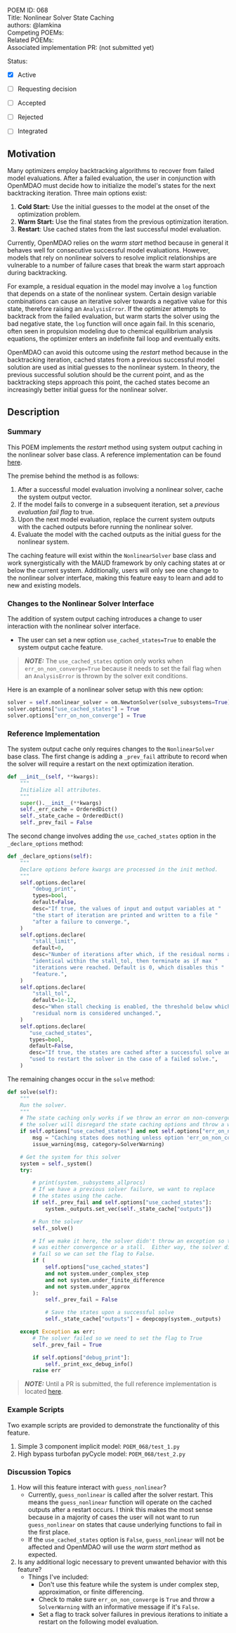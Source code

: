 POEM ID: 068  
Title:  Nonlinear Solver State Caching  
authors: @lamkina  
Competing POEMs:  
Related POEMs:  
Associated implementation PR: (not submitted yet)  

Status:

- [x] Active
- [ ] Requesting decision
- [ ] Accepted
- [ ] Rejected
- [ ] Integrated



## Motivation

Many optimizers employ backtracking algorithms to recover from failed model evaluations.
After a failed evaluation, the user in conjunction with OpenMDAO must decide how to initialize the model's states
for the next backtracking iteration.  Three main options exist:

1. **Cold Start:**  Use the initial guesses to the model at the onset of the optimization problem.
2. **Warm Start:**  Use the final states from the previous optimization iteration.
3. **Restart**:  Use cached states from the last successful model evaluation.

Currently, OpenMDAO relies on the *warm start* method because in general it behaves well for consecutive
successful model evaluations. However, models that rely on nonlinear solvers to resolve implicit
relationships are vulnerable to a number of failure cases that break the warm start approach during
backtracking.

For example, a residual equation in the model may involve a `log` function that depends on a state
of the nonlinear system.  Certain design variable combinations can cause an iterative solver towards a negative value
for this state, therefore raising an `AnalysisError`.  If the optimizer attempts to backtrack from the failed
evaluation, but warm starts the solver using the bad negative state, the `log` function will once again fail.
In this scenario, often seen in propulsion modeling due to chemical equilibrium analysis equations, the optimizer
enters an indefinite fail loop and eventually exits.

OpenMDAO can avoid this outcome using the *restart* method because in the backtracking iteration, cached states
from a previous successful model solution are used as initial guesses to the nonlinear system.  In theory,
the previous successful solution should be the current point, and as the backtracking steps approach this point,
the cached states become an increasingly better initial guess for the nonlinear solver.

## Description

### Summary

This POEM implements the *restart* method using system output caching in the nonlinear solver base class. A
reference implementation can be found [here](https://github.com/lamkina/OpenMDAO/blob/solver_cache/openmdao/solvers/solver.py).

The premise behind the method is as follows:

1. After a successful model evaluation involving a nonlinear solver, cache the system output vector.
2. If the model fails to converge in a subsequent iteration, set a *previous evaluation fail flag* to true.
3. Upon the next model evaluation, replace the current system outputs with the cached outputs before running
   the nonlinear solver.
4. Evaluate the model with the cached outputs as the initial guess for the nonlinear system.

The caching feature will exist within the `NonlinearSolver` base class and work synergistically with the MAUD framework by only caching states at or below the current system.  Additionally, users will only see one change to the nonlinear solver interface, making this feature easy to learn and add to new and existing models.

### Changes to the Nonlinear Solver Interface

The addition of system output caching introduces a change to user interaction with the nonlinear solver interface.

- The user can set a new option `use_cached_states=True` to enable the system output cache feature.

> **_NOTE:_** The `use_cached_states` option only works when `err_on_non_converge=True` because it needs to set the fail flag when an `AnalysisError` is thrown by the solver exit conditions.

Here is an example of a nonlinear solver setup with this new option:

```python
solver = self.nonlinear_solver = om.NewtonSolver(solve_subsystems=True)
solver.options["use_cached_states"] = True
solver.options["err_on_non_converge"] = True
```

### Reference Implementation

The system output cache only requires changes to the `NonlinearSolver` base class. The
first change is adding a `_prev_fail` attribute to record when the solver will require a
restart on the next optimization iteration.

```python
def __init__(self, **kwargs):
    """
    Initialize all attributes.
    """
    super().__init__(**kwargs)
    self._err_cache = OrderedDict()
    self._state_cache = OrderedDict()
    self._prev_fail = False
```


The second change involves adding the `use_cached_states` option in the `_declare_options` method:

```python
def _declare_options(self):
    """
    Declare options before kwargs are processed in the init method.
    """
    self.options.declare(
        "debug_print",
        types=bool,
        default=False,
        desc="If true, the values of input and output variables at "
        "the start of iteration are printed and written to a file "
        "after a failure to converge.",
    )
    self.options.declare(
        "stall_limit",
        default=0,
        desc="Number of iterations after which, if the residual norms are "
        "identical within the stall_tol, then terminate as if max "
        "iterations were reached. Default is 0, which disables this "
        "feature.",
    )
    self.options.declare(
        "stall_tol",
        default=1e-12,
        desc="When stall checking is enabled, the threshold below which the "
        "residual norm is considered unchanged.",
    )
    self.options.declare(
       "use_cached_states",
       types=bool,
       default=False,
       desc="If true, the states are cached after a successful solve and "
       "used to restart the solver in the case of a failed solve.",
    )
```

The remaining changes occur in the `solve` method:

```python
def solve(self):
    """
    Run the solver.
    """
    # The state caching only works if we throw an error on non-convergence, otherwise
    # the solver will disregard the state caching options and throw a warning.
    if self.options["use_cached_states"] and not self.options["err_on_non_converge"]:
        msg = "Caching states does nothing unless option 'err_on_non_converge' is set to 'True'"
        issue_warning(msg, category=SolverWarning)

    # Get the system for this solver
    system = self._system()
    try:

        # print(system._subsystems_allprocs)
        # If we have a previous solver failure, we want to replace
        # the states using the cache.
        if self._prev_fail and self.options["use_cached_states"]:
            system._outputs.set_vec(self._state_cache["outputs"])

        # Run the solver
        self._solve()

        # If we make it here, the solver didn't throw an exception so there
        # was either convergence or a stall.  Either way, the solver didn't
        # fail so we can set the flag to False.
        if (
            self.options["use_cached_states"]
            and not system.under_complex_step
            and not system.under_finite_difference
            and not system.under_approx
        ):
            self._prev_fail = False

            # Save the states upon a successful solve
            self._state_cache["outputs"] = deepcopy(system._outputs)

    except Exception as err:
        # The solver failed so we need to set the flag to True
        self._prev_fail = True

        if self.options["debug_print"]:
            self._print_exc_debug_info()
        raise err
```

> **_NOTE:_** Until a PR is submitted, the full reference implementation is located [here](https://github.com/lamkina/OpenMDAO/blob/solver_cache/openmdao/solvers/solver.py).

### Example Scripts

Two example scripts are provided to demonstrate the functionality of this feature.

1. Simple 3 component implicit model: `POEM_068/test_1.py`
2. High bypass turbofan pyCycle model: `POEM_068/test_2.py`

### Discussion Topics

1. How will this feature interact with `guess_nonlinear`?
   - Currently, `guess_nonlinear` is called after the solver restart.  This means the `guess_nonlinear` function will operate on the cached outputs after a restart occurs.  I think this makes the most sense because in a majority of cases the user will not want to run `guess_nonlinear` on states that cause underlying functions to fail in the first place.
   - If the `use_cached_states` option is `False`, `guess_nonlinear` will not be affected and OpenMDAO will use the *warm start* method as expected.
2. Is any additional logic necessary to prevent unwanted behavior with this feature?
   - Things I've included:
     - Don't use this feature while the system is under complex step, approximation, or finite differencing.
     - Check to make sure `err_on_non_converge` is `True` and throw a `SolverWarning` with an informative message if it's `False`.
     - Set a flag to track solver failures in previous iterations to initiate a restart on the following model evaluation.
